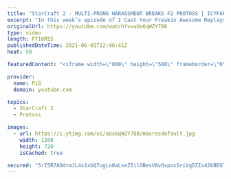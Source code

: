 ```yaml
---
title: "StarCraft 2 - MULTI-PRONG HARASSMENT BREAKS F2 PROTOSS | ICYFAR G1 One-Two Punch"
excerpt: "In this week’s episode of I Cast Your Freakin Awesome Replays (ICYFAR) players sent in their StarCraft 2 replays where they are only allowed to attack 2 or more places at once (One-Two Punch)! Here’s a fun game of protoss versus terran completing the challenge in humorous fashion.   NEW ICYFAR CHALLENGE:"
originalUrl: https://youtube.com/watch?v=aUs6qWZY788
type: video
length: PT16M1S
publishedDateTime: 2021-06-01T12:46:41Z
heat: 50

featuredContent: "<iframe width=\"800\" height=\"500\" frameborder=\"0\" src=\"https://www.youtube.com/embed/aUs6qWZY788\" allow=\"accelerometer; autoplay; encrypted-media; gyroscope; picture-in-picture\" allowfullscreen></iframe>"

provider:
  name: PiG
  domain: youtube.com

topics:
  - StarCraft 2
  - Protoss

images:
  - url: https://i.ytimg.com/vi/aUs6qWZY788/maxresdefault.jpg
    width: 1280
    height: 720
    isCached: true

secured: "5rI5R7A0drmJL4s1xbQ7ugLo0aLseZIilOBesV8vOvpoxSriVqDZIo42bBEUT4sKIvjWSWggsj3Sy1aHEKu9ePlBcgc3T6NeHaoHGohiC22WL31MUv0C8AA1OK/OO1rB8oJLkPoItjZgHFHLcSBl+MKXgnhlTTk75jkshdcVtiBmsdEKpYkXRUoESiqQxWllxIzJ9ByX9KXD9zNugVWdqnypv9y2eTe1zeDqFU9eHzzIwe9B3rTHFVov7zTseMXdhruqmj2aZ6OunAMCmxx3iD/wC0dgsZ01pH6NrSZqOcUz181F0zVzOgb0jSERCbsOKbf6aiL0PDcE09T52VVuiE3HjvlScZ13YbIUYUxwfVDzgT5N/8GqWaUmlJHwaK9tmG6kqCUI4UMnuqsN2zMpTRQgbSGj5S8A3G3hFY+DDb0=;eidXFxB38VZeHrAOJxrCPg=="
---
```


